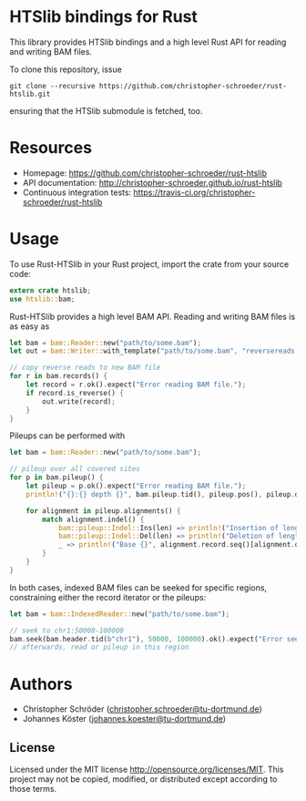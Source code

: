 # HTSlib bindings for Rust

This library provides HTSlib bindings and a high level Rust API for reading and writing BAM files.

To clone this repository, issue

```
git clone --recursive https://github.com/christopher-schroeder/rust-htslib.git
```

ensuring that the HTSlib submodule is fetched, too.

# Resources

* Homepage: https://github.com/christopher-schroeder/rust-htslib
* API documentation: http://christopher-schroeder.github.io/rust-htslib
* Continuous integration tests: https://travis-ci.org/christopher-schroeder/rust-htslib

# Usage

To use Rust-HTSlib in your Rust project, import the crate from your source code:

```rust
extern crate htslib;
use htslib::bam;
```

Rust-HTSlib provides a high level BAM API.
Reading and writing BAM files is as easy as
```rust
let bam = bam::Reader::new("path/to/some.bam");
let out = bam::Writer::with_template("path/to/some.bam", "reversereads.bam");

// copy reverse reads to new BAM file
for r in bam.records() {
    let record = r.ok().expect("Error reading BAM file.");
    if record.is_reverse() {
        out.write(record);
    }
}
```

Pileups can be performed with
```rust
let bam = bam::Reader::new("path/to/some.bam");

// pileup over all covered sites
for p in bam.pileup() {
    let pileup = p.ok().expect("Error reading BAM file.");
    println!("{}:{} depth {}", bam.pileup.tid(), pileup.pos(), pileup.depth());

    for alignment in pileup.alignments() {
        match alignment.indel() {
            bam::pileup::Indel::Ins(len) => println!("Insertion of length {}", len),
            bam::pileup::Indel::Del(len) => println!("Deletion of length {}", len),
            _ => println!("Base {}", alignment.record.seq()[alignment.qpos()])
        }
    }
}
```
In both cases, indexed BAM files can be seeked for specific regions, constraining either the record iterator or the pileups:

```rust
let bam = bam::IndexedReader::new("path/to/some.bam");

// seek to chr1:50000-100000
bam.seek(bam.header.tid(b"chr1"), 50000, 100000).ok().expect("Error seeking BAM file.");
// afterwards, read or pileup in this region
```

# Authors

* Christopher Schröder (christopher.schroeder@tu-dortmund.de)
* Johannes Köster (johannes.koester@tu-dortmund.de)


## License

Licensed under the MIT license http://opensource.org/licenses/MIT. This project may not be copied, modified, or distributed except according to those terms.
